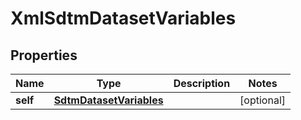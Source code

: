 
# XmlSdtmDatasetVariables

## Properties
| Name | Type | Description | Notes |
| ------------ | ------------- | ------------- | ------------- |
| **self** | [**SdtmDatasetVariables**](SdtmDatasetVariables.md) |  |  [optional] |



